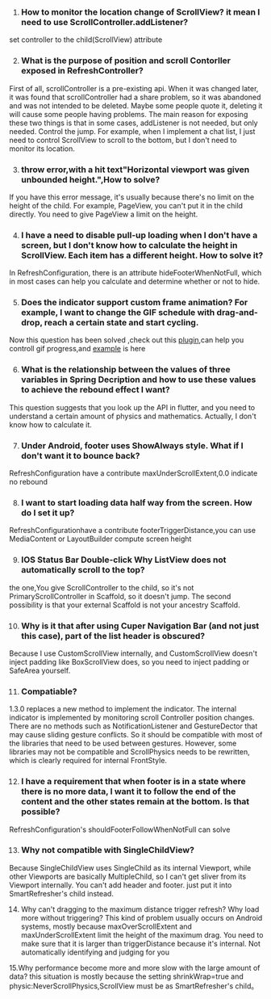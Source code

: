 1.  <h3>How to monitor the location change of ScrollView? it mean I need to use ScrollController.addListener?</h3>
set controller to the child(ScrollView) attribute 

2.  <h3>What is the purpose of position and scroll Contorller exposed in RefreshController?</h3>
First of all, scrollController is a pre-existing api. When it was changed later, it was found that scrollController had a share problem, so it was abandoned and was not intended to be deleted.
Maybe some people quote it, deleting it will cause some people having problems. The main reason for exposing these two things is that in some cases, addListener is not needed, but only needed.
Control the jump. For example, when I implement a chat list, I just need to control ScrollView to scroll to the bottom, but I don't need to monitor its location.

3.  <h3>throw error,with a hit text"Horizontal viewport was given unbounded height.",How to solve?</h3>
If you have this error message, it's usually because there's no limit on the height of the child. For example, PageView, you can't put it in the child directly. You need to give PageView a limit on the height.

4.  <h3>I have a need to disable pull-up loading when I don't have a screen, but I don't know how to calculate the height in ScrollView. Each item has a different height. How to solve it?</h3>
In RefreshConfiguration, there is an attribute hideFooterWhenNotFull, which in most cases can help you calculate and determine whether or not to hide.

5.  <h3>Does the indicator support custom frame animation? For example, I want to change the GIF schedule with drag-and-drop, reach a certain state and start cycling.</h3>
Now this question has been solved ,check out this [plugin](https://github.com/cube1in/flutter_gifimage),can help you controll gif progress,and [example](example/lib/ui/example/customindicator/gif_indicator_example1.dart) is here

6.  <h3>What is the relationship between the values of three variables in Spring Decription and how to use these values to achieve the rebound effect I want?</h3>
This question suggests that you look up the API in flutter, and you need to understand a certain amount of physics and mathematics. Actually, I don't know how to calculate it.

7.  <h3>Under Android, footer uses ShowAlways style. What if I don't want it to bounce back?</h3>
RefreshConfiguration have a contribute maxUnderScrollExtent,0.0 indicate no rebound

8.  <h3>I want to start loading data half way from the screen. How do I set it up?</h3>
RefreshConfigurationhave a contribute footerTriggerDistance,you can use MediaContent or LayoutBuilder compute screen height

9. <h3>IOS Status Bar Double-click Why ListView does not automatically scroll to the top?</h3>
the one,You give ScrollController to the child, so it's not PrimaryScrollController in Scaffold, so it doesn't jump.
The second possibility is that your external Scaffold is not your ancestry Scaffold.

10. <h3>Why is it that after using Cuper Navigation Bar (and not just this case), part of the list header is obscured?</h3>
Because I use CustomScrollView internally, and CustomScrollView doesn't inject padding like BoxScrollView does, so you need to inject padding or SafeArea yourself.

11. <h3>Compatiable?</h3>
1.3.0 replaces a new method to implement the indicator. The internal indicator is implemented by monitoring scroll Controller position changes. There are no methods such as NotificationListener and GestureDector that may cause sliding gesture conflicts.
So it should be compatible with most of the libraries that need to be used between gestures. However, some libraries may not be compatible and ScrollPhysics needs to be rewritten, which is clearly required for internal FrontStyle.

12.  <h3>I have a requirement that when footer is in a state where there is no more data, I want it to follow the end of the content and the other states remain at the bottom. Is that possible?</h3>
RefreshConfiguration's shouldFooterFollowWhenNotFull can solve

13.  <h3>Why not compatible with SingleChildView?</h3>
Because SingleChildView uses SingleChild as its internal Viewport, while other Viewports are basically MultipleChild, so I can't get sliver from its Viewport internally.
You can't add header and footer. just put it into SmartRefresher's child instead.

14. Why can't dragging to the maximum distance trigger refresh? Why load more without triggering?
This kind of problem usually occurs on Android systems, mostly because maxOverScrollExtent and maxUnderScrollExtent limit the height of the maximum drag. You need to make sure that it is larger than triggerDistance because it's internal.
Not automatically identifying and judging for you

15.Why performance become more and more slow with the large amount of data?
this situation is mostly because the setting shrinkWrap=true and physic:NeverScrollPhysics,ScrollView must be as SmartRefresher's child。

